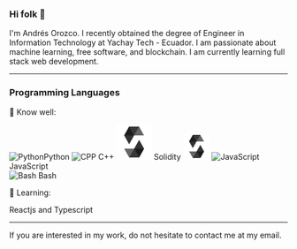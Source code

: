 ### Hi folk 👋
I'm Andrés Orozco. I recently obtained the degree of Engineer in Information Technology at Yachay Tech - Ecuador. I am passionate about machine learning, free software, and blockchain. I am currently learning full stack web development.

------------


### Programming Languages 
💪 Know well:

![Python](https://raw.githubusercontent.com/K4rakara/K4rakara/master/assets/bounce-in-icons/python.svg)Python 
![CPP](https://raw.githubusercontent.com/K4rakara/K4rakara/master/assets/bounce-in-icons/cpp.svg) C++ 
![Solidity](https://raw.githubusercontent.com/moonR2/moonR2/main/file_type_light_solidity_icon_130436.svg) Solidity 
<img src="https://raw.githubusercontent.com/moonR2/moonR2/main/file_type_light_solidity_icon_130436.svg" alt="Solidity" width="48"/>
![JavaScript](https://raw.githubusercontent.com/K4rakara/K4rakara/master/assets/bounce-in-icons/javascript.svg)  JavaScript  
![Bash](https://raw.githubusercontent.com/K4rakara/K4rakara/master/assets/bounce-in-icons/bash.svg) Bash

🌱 Learning:

Reactjs and Typescript

------------

If you are interested in my work, do not hesitate to contact me at my email.
